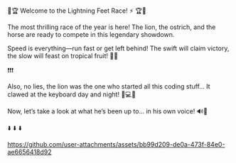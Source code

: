 🌴🏆 Welcome to the Lightning Feet Race! ⚡ 🏆🌴

The most thrilling race of the year is here! The lion, the ostrich, and the horse are ready to compete in this legendary showdown.

Speed is everything—run fast or get left behind!
The swift will claim victory, the slow will feast on tropical fruit! 🍍🔥

❗️❗️❗️

Also, no lies, the lion was the one who started all this coding stuff… It clawed at the keyboard day and night! 🦁💻🔥


Now, let’s take a look at what he’s been up to… in his own voice! 🔊🦁

⬇️       ⬇️      ⬇️


 




https://github.com/user-attachments/assets/bb99d209-de0a-473f-84e0-ae6656418d92


